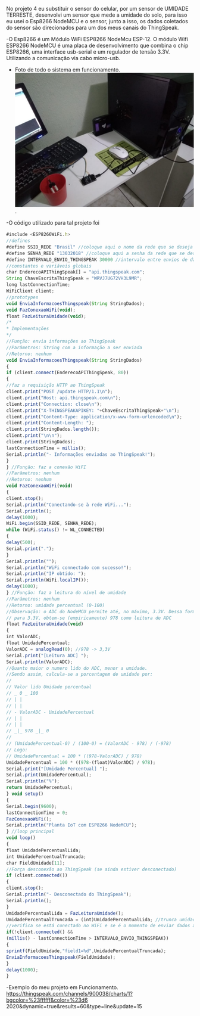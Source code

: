 No projeto 4 eu substituir o sensor do celular, por um sensor de UMIDADE TERRESTE, desenvolvi um sensor que mede a umidade do solo, para isso eu usei o Esp8266 NodeMCU e o sensor, junto a isso, os dados coletados do sensor são direcionados para um dos meus canais do ThingSpeak. 

-O Esp8266 é um Módulo WiFi ESP8266 NodeMcu ESP-12. O módulo Wifi ESP8266 NodeMCU é uma placa de desenvolvimento que combina o chip ESP8266, uma interface usb-serial e um regulador de tensão 3.3V. Utilizando a comunicação via cabo micro-usb. 

  - Foto de todo o sistema em funcionamento.
![Alt Text](https://github.com/AquilesBurlamaqui/InternetDasCoisas/blob/master/projeto4/turma2019.2/Matheus%20Cavalcante/Proje4.png.jpeg).


-O código utilizado para tal projeto foi 

```javascript
#include <ESP8266WiFi.h> 
//defines 
#define SSID_REDE "Brasil" //coloque aqui o nome da rede que se deseja conectar 
#define SENHA_REDE "13032018" //coloque aqui a senha da rede que se deseja conectar 
#define INTERVALO_ENVIO_THINGSPEAK 30000 //intervalo entre envios de dados ao ThingSpeak (em ms) 
//constantes e variáveis globais 
char EnderecoAPIThingSpeak[] = "api.thingspeak.com"; 
String ChaveEscritaThingSpeak = "WRVJ7UG72VH3L9MR"; 
long lastConnectionTime; 
WiFiClient client; 
//prototypes 
void EnviaInformacoesThingspeak(String StringDados); 
void FazConexaoWiFi(void); 
float FazLeituraUmidade(void); 
/* 
* Implementações 
*/ 
//Função: envia informações ao ThingSpeak 
//Parâmetros: String com a informação a ser enviada 
//Retorno: nenhum 
void EnviaInformacoesThingspeak(String StringDados) 
{ 
if (client.connect(EnderecoAPIThingSpeak, 80)) 
{ 
//faz a requisição HTTP ao ThingSpeak 
client.print("POST /update HTTP/1.1\n"); 
client.print("Host: api.thingspeak.com\n"); 
client.print("Connection: close\n"); 
client.print("X-THINGSPEAKAPIKEY: "+ChaveEscritaThingSpeak+"\n"); 
client.print("Content-Type: application/x-www-form-urlencoded\n"); 
client.print("Content-Length: "); 
client.print(StringDados.length()); 
client.print("\n\n"); 
client.print(StringDados); 
lastConnectionTime = millis(); 
Serial.println("- Informações enviadas ao ThingSpeak!"); 
} 
} //Função: faz a conexão WiFI 
//Parâmetros: nenhum 
//Retorno: nenhum 
void FazConexaoWiFi(void) 
{ 
client.stop(); 
Serial.println("Conectando-se à rede WiFi..."); 
Serial.println(); 
delay(1000); 
WiFi.begin(SSID_REDE, SENHA_REDE); 
while (WiFi.status() != WL_CONNECTED) 
{ 
delay(500); 
Serial.print("."); 
} 
Serial.println(""); 
Serial.println("WiFi connectado com sucesso!"); 
Serial.println("IP obtido: "); 
Serial.println(WiFi.localIP()); 
delay(1000); 
} //Função: faz a leitura do nível de umidade 
//Parâmetros: nenhum 
//Retorno: umidade percentual (0-100) 
//Observação: o ADC do NodeMCU permite até, no máximo, 3.3V. Dessa forma, 
// para 3.3V, obtem-se (empiricamente) 978 como leitura de ADC 
float FazLeituraUmidade(void) 
{ 
int ValorADC; 
float UmidadePercentual; 
ValorADC = analogRead(0); //978 -> 3,3V 
Serial.print("[Leitura ADC] "); 
Serial.println(ValorADC); 
//Quanto maior o numero lido do ADC, menor a umidade. 
//Sendo assim, calcula-se a porcentagem de umidade por: 
// 
// Valor lido Umidade percentual 
// _ 0 _ 100 
// | | 
// | | 
// - ValorADC - UmidadePercentual 
// | | 
// | | 
// _|_ 978 _|_ 0 
// 
// (UmidadePercentual-0) / (100-0) = (ValorADC - 978) / (-978) 
// Logo: 
// UmidadePercentual = 100 * ((978-ValorADC) / 978) 
UmidadePercentual = 100 * ((978-(float)ValorADC) / 978); 
Serial.print("[Umidade Percentual] "); 
Serial.print(UmidadePercentual); 
Serial.println("%"); 
return UmidadePercentual; 
} void setup() 
{ 
Serial.begin(9600); 
lastConnectionTime = 0; 
FazConexaoWiFi(); 
Serial.println("Planta IoT com ESP8266 NodeMCU"); 
} //loop principal 
void loop() 
{ 
float UmidadePercentualLida; 
int UmidadePercentualTruncada; 
char FieldUmidade[11]; 
//Força desconexão ao ThingSpeak (se ainda estiver desconectado) 
if (client.connected()) 
{ 
client.stop(); 
Serial.println("- Desconectado do ThingSpeak"); 
Serial.println(); 
} 
UmidadePercentualLida = FazLeituraUmidade(); 
UmidadePercentualTruncada = (int)UmidadePercentualLida; //trunca umidade como número inteiro 
//verifica se está conectado no WiFi e se é o momento de enviar dados ao ThingSpeak 
if(!client.connected() && 
(millis() - lastConnectionTime > INTERVALO_ENVIO_THINGSPEAK)) 
{ 
sprintf(FieldUmidade,"field1=%d",UmidadePercentualTruncada); 
EnviaInformacoesThingspeak(FieldUmidade); 
} 
delay(1000); 
} 
```
-Exemplo do meu projeto em Funcionamento.
https://thingspeak.com/channels/900038/charts/1?bgcolor=%23ffffff&color=%23d6 2020&dynamic=true&results=60&type=line&update=15 

